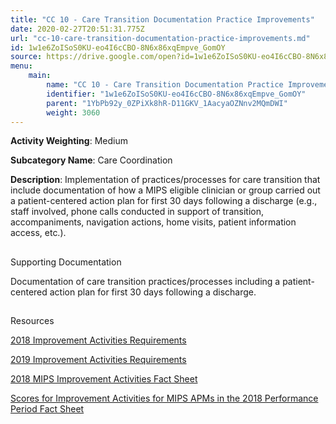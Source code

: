 ```yaml
---
title: "CC 10 - Care Transition Documentation Practice Improvements"
date: 2020-02-27T20:51:31.775Z
url: "cc-10-care-transition-documentation-practice-improvements.md"
id: 1w1e6ZoISoS0KU-eo4I6cCBO-8N6x86xqEmpve_GomOY
source: https://drive.google.com/open?id=1w1e6ZoISoS0KU-eo4I6cCBO-8N6x86xqEmpve_GomOY
menu:
    main:
        name: "CC 10 - Care Transition Documentation Practice Improvements"
        identifier: "1w1e6ZoISoS0KU-eo4I6cCBO-8N6x86xqEmpve_GomOY"
        parent: "1YbPb92y_0ZPiXk8hR-D11GKV_1AacyaOZNnv2MQmDWI"
        weight: 3060
---
```









**Activity Weighting**: Medium

**Subcategory Name**: Care Coordination

**Description**: Implementation of practices/processes for care transition that include documentation of how a MIPS eligible clinician or group carried out a patient-centered action plan for first 30 days following a discharge (e.g., staff involved, phone calls conducted in support of transition, accompaniments, navigation actions, home visits, patient information access, etc.).







## 

Supporting Documentation

Documentation of care transition practices/processes including a patient-centered action plan for first 30 days following a discharge.







## 

Resources

[2018 Improvement Activities Requirements](https://qpp.cms.gov/mips/improvement-activities?py=2018)

[2019 Improvement Activities Requirements](https://qpp.cms.gov/mips/improvement-activities?py=2019)

[2018 MIPS Improvement Activities Fact Sheet](https://qpp.cms.gov/resource/2018%20MIPS%20Improvement%20Activities%20Fact%20Sheet)

[Scores for Improvement Activities for MIPS APMs in the 2018 Performance Period Fact Sheet](https://qpp.cms.gov/resource/2018%20MIPS%20APMs%20improvement%20Activities%20scores%20fact%20sheet)

